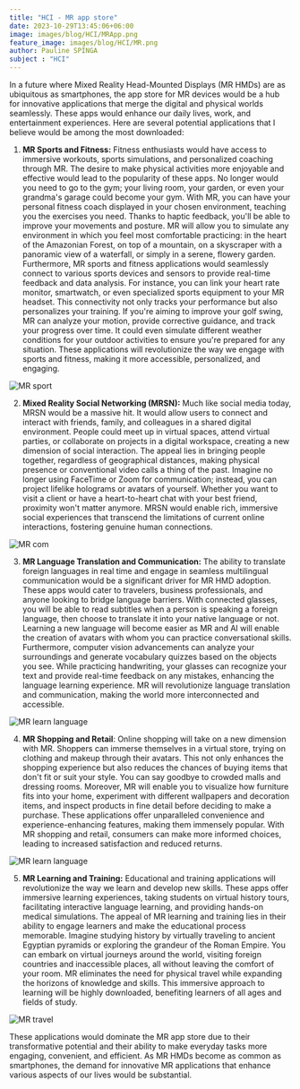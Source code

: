 ```yaml
---
title: "HCI - MR app store"
date: 2023-10-29T13:45:06+06:00
image: images/blog/HCI/MRApp.png
feature_image: images/blog/HCI/MR.png
author: Pauline SPINGA
subject : "HCI"
---
```


In a future where Mixed Reality Head-Mounted Displays (MR HMDs) are as ubiquitous as smartphones, the app store for MR devices would be a hub for innovative applications that merge the digital and physical worlds seamlessly. These apps would enhance our daily lives, work, and entertainment experiences. Here are several potential applications that I believe would be among the most downloaded:

1. **MR Sports and Fitness:** Fitness enthusiasts would have access to immersive workouts, sports simulations, and personalized coaching through MR. The desire to make physical activities more enjoyable and effective would lead to the popularity of these apps. No longer would you need to go to the gym; your living room, your garden, or even your grandma's garage could become your gym. With MR, you can have your personal fitness coach displayed in your chosen environment, teaching you the exercises you need. Thanks to haptic feedback, you'll be able to improve your movements and posture. MR will allow you to simulate any environment in which you feel most comfortable practicing: in the heart of the Amazonian Forest, on top of a mountain, on a skyscraper with a panoramic view of a waterfall, or simply in a serene, flowery garden. Furthermore, MR sports and fitness applications would seamlessly connect to various sports devices and sensors to provide real-time feedback and data analysis. For instance, you can link your heart rate monitor, smartwatch, or even specialized sports equipment to your MR headset. This connectivity not only tracks your performance but also personalizes your training. If you're aiming to improve your golf swing, MR can analyze your motion, provide corrective guidance, and track your progress over time. It could even simulate different weather conditions for your outdoor activities to ensure you're prepared for any situation. These applications will revolutionize the way we engage with sports and fitness, making it more accessible, personalized, and engaging.

![MR sport](https://i.imgur.com/u7KDxDj.png)

2. **Mixed Reality Social Networking (MRSN):** Much like social media today, MRSN would be a massive hit. It would allow users to connect and interact with friends, family, and colleagues in a shared digital environment. People could meet up in virtual spaces, attend virtual parties, or collaborate on projects in a digital workspace, creating a new dimension of social interaction. The appeal lies in bringing people together, regardless of geographical distances, making physical presence or conventional video calls a thing of the past. Imagine no longer using FaceTime or Zoom for communication; instead, you can project lifelike holograms or avatars of yourself. Whether you want to visit a client or have a heart-to-heart chat with your best friend, proximity won't matter anymore. MRSN would enable rich, immersive social experiences that transcend the limitations of current online interactions, fostering genuine human connections.

![MR com](https://i.imgur.com/OEmQyCf.png)

3. **MR Language Translation and Communication:** The ability to translate foreign languages in real time and engage in seamless multilingual communication would be a significant driver for MR HMD adoption. These apps would cater to travelers, business professionals, and anyone looking to bridge language barriers. With connected glasses, you will be able to read subtitles when a person is speaking a foreign language, then choose to translate it into your native language or not. Learning a new language will become easier as MR and AI will enable the creation of avatars with whom you can practice conversational skills. Furthermore, computer vision advancements can analyze your surroundings and generate vocabulary quizzes based on the objects you see. While practicing handwriting, your glasses can recognize your text and provide real-time feedback on any mistakes, enhancing the language learning experience. MR will revolutionize language translation and communication, making the world more interconnected and accessible.

![MR learn language](https://i.imgur.com/aEPNWsr.png)

4. **MR Shopping and Retail**: Online shopping will take on a new dimension with MR. Shoppers can immerse themselves in a virtual store, trying on clothing and makeup through their avatars. This not only enhances the shopping experience but also reduces the chances of buying items that don't fit or suit your style. You can say goodbye to crowded malls and dressing rooms. Moreover, MR will enable you to visualize how furniture fits into your home, experiment with different wallpapers and decoration items, and inspect products in fine detail before deciding to make a purchase. These applications offer unparalleled convenience and experience-enhancing features, making them immensely popular. With MR shopping and retail, consumers can make more informed choices, leading to increased satisfaction and reduced returns.

![MR learn language](https://i.imgur.com/oHaJm1d.png)

5. **MR Learning and Training:** Educational and training applications will revolutionize the way we learn and develop new skills. These apps offer immersive learning experiences, taking students on virtual history tours, facilitating interactive language learning, and providing hands-on medical simulations. The appeal of MR learning and training lies in their ability to engage learners and make the educational process memorable. Imagine studying history by virtually traveling to ancient Egyptian pyramids or exploring the grandeur of the Roman Empire. You can embark on virtual journeys around the world, visiting foreign countries and inaccessible places, all without leaving the comfort of your room. MR eliminates the need for physical travel while expanding the horizons of knowledge and skills. This immersive approach to learning will be highly downloaded, benefiting learners of all ages and fields of study.

![MR travel](https://i.imgur.com/RMZMqvf.png)

These applications would dominate the MR app store due to their transformative potential and their ability to make everyday tasks more engaging, convenient, and efficient. As MR HMDs become as common as smartphones, the demand for innovative MR applications that enhance various aspects of our lives would be substantial.